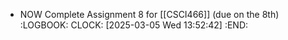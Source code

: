 - NOW Complete Assignment 8 for [[CSCI466]] (due on the 8th)
  :LOGBOOK:
  CLOCK: [2025-03-05 Wed 13:52:42]
  :END: